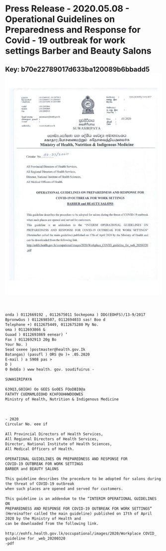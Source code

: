 # Press Release - 2020.05.08 - Operational Guidelines on Preparedness and Response for Covid - 19 outbreak for work settings Barber and Beauty Salons 
Key: b70e22789017d633ba120089b6bbadd5 
![img](img/b70e22789017d633ba120089b6bbadd5.jpg)
---
```
 

onda ) 0112669192 , 0112675011 Sockepoma ) DDG(EOHFS)/13-9/2017
BpronwGus ) 0112698507, 0112694033 sas! Boo d
Telephone +) 0112675449, 0112675280 My No.
oma ) 0112693866 &
Guaad ) 0112693869 eenear) ‘
Fax ) 0112692913 20g Bo
Your No. )
Sead oxeee )postmaster@health.gov.Ik
Batangas) (pasufl ) ORS @o )» .05.2020
E-mail ) a S908 pas >
D )
0 8ebEo ) www health. gov. soudifuirus -

SUWASIRIPAYA

639Q3,G0IGH) Oo GEES GoOES FOoDBI0@a
FATHTY CUEMAMLOIOHD KCHFOUHHWDOOWES
Ministry of Health, Nutrition & Indigenous Medicine

 

- 2020
Circular No. eee if

All Provincial Directors of Health Services,
All Regional Directors of Health Services,
Director, National Institute of Health Sciences,
All Medical Officers of Health.

OPERATIONAL GUIDELINES ON PREPAREDNESS AND RESPONSE FOR
COVID-19 OUTBREAK FOR WORK SETTINGS
BARBER and BEAUTY SALONS

This guideline describes the procedure to be adopted for salons during the threat of COVID-19 outbreak
when such places are opened and served for customers.

This guideline is an addendum to the “INTERIM OPERATIONAL GUIDELINES ON
PREPAREDNESS AND RESPONSE FOR COVID-19 OUTBREAK FOR WORK SETTINGS”
(Hereinafter called the main guideline) published on 17th of April 2020 by the Ministry of Health and
can be downloaded from the following link.

http://eohfs.health.gov.lk/occupational/images/2020/Workplace COVID_ guideline for _web_20200320
-pdf

```
